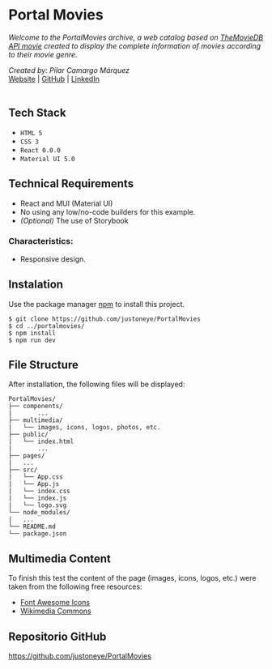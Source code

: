 # Portal Movies

_Welcome to the PortalMovies archive, a web catalog based on [TheMovieDB API movie](https://www.themoviedb.org/documentation/api) created to display the complete information of movies according to their movie genre._

_Created by: Pilar Camargo Márquez_
<br />
[Website](https://about.me/justoneye) | [GitHub](https://github.com/justoneye) | [LinkedIn](https://www.linkedin.com/in/pilarcamargo)
<br /><br />


## Tech Stack

- `HTML 5`
- `CSS 3`
- `React 0.0.0`
- `Material UI 5.0`


## Technical Requirements

* React and MUI (Material UI)
* No using any low/no-code builders for this example.
* _(Optional)_ The use of Storybook

### Characteristics:

* Responsive design.


## Instalation

Use the package manager [npm](https://www.npmjs.com/) to install this project.

```
$ git clone https://github.com/justoneye/PortalMovies
$ cd ../portalmovies/
$ npm install
$ npm run dev
```


## File Structure

After installation, the following files will be displayed:

```
PortalMovies/
├── components/
|       ... 
├── multimedia/
|   └── images, icons, logos, photos, etc.
├── public/
|   └── index.html
|       ...
├── pages/
|   ...
├── src/
|   └── App.css
|   └── App.js 
|   └── index.css  
|   └── index.js
|   └── logo.svg
└── node_modules/
|   ... 
└── README.md
└── package.json   
```


## Multimedia Content

To finish this test the content of the page (images, icons, logos, etc.) were taken from the following free resources:

- [Font Awesome Icons](https://fontawesome.com/icons)
- [Wikimedia Commons](https://commons.wikimedia.org/wiki/Category:Images)


## Repositorio GitHub 

https://github.com/justoneye/PortalMovies
